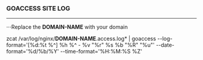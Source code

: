 ### GOACCESS SITE LOG
---

⋅⋅⋅Replace the **DOMAIN-NAME** with your domain

zcat /var/log/nginx/**DOMAIN-NAME**.access.log* | goaccess --log-format='[%d:%t %^] %h %^ - %v "%r" %s %b "%R" "%u"' --date-format='%d/%b/%Y' --time-format='%H:%M:%S %Z'
